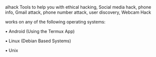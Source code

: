 alhack
Tools to help you with ethical hacking, Social media hack, phone info, Gmail attack, phone number attack, user discovery, Webcam Hack

works on any of the following operating systems:

• Android (Using the Termux App)

• Linux (Debian Based Systems)

• Unix
